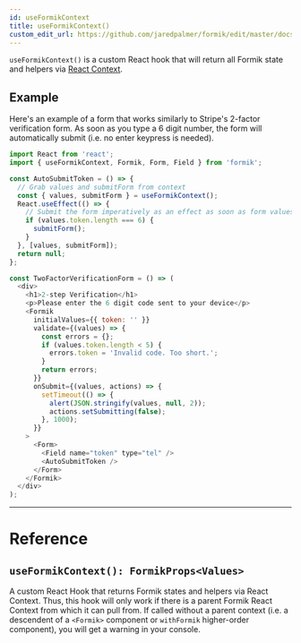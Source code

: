```yaml
---
id: useFormikContext
title: useFormikContext()
custom_edit_url: https://github.com/jaredpalmer/formik/edit/master/docs/api/useFormikContext.md
---
```


`useFormikContext()` is a custom React hook that will return all Formik state and helpers via [React Context](https://reactjs.org/docs/context.html).

## Example

Here's an example of a form that works similarly to Stripe's 2-factor verification form. As soon as you type a 6 digit number, the form will automatically submit (i.e. no enter keypress is needed).

```js
import React from 'react';
import { useFormikContext, Formik, Form, Field } from 'formik';

const AutoSubmitToken = () => {
  // Grab values and submitForm from context
  const { values, submitForm } = useFormikContext();
  React.useEffect(() => {
    // Submit the form imperatively as an effect as soon as form values.token are 6 digits long
    if (values.token.length === 6) {
      submitForm();
    }
  }, [values, submitForm]);
  return null;
};

const TwoFactorVerificationForm = () => (
  <div>
    <h1>2-step Verification</h1>
    <p>Please enter the 6 digit code sent to your device</p>
    <Formik
      initialValues={{ token: '' }}
      validate={(values) => {
        const errors = {};
        if (values.token.length < 5) {
          errors.token = 'Invalid code. Too short.';
        }
        return errors;
      }}
      onSubmit={(values, actions) => {
        setTimeout(() => {
          alert(JSON.stringify(values, null, 2));
          actions.setSubmitting(false);
        }, 1000);
      }}
    >
      <Form>
        <Field name="token" type="tel" />
        <AutoSubmitToken />
      </Form>
    </Formik>
  </div>
);
```

---

# Reference

## `useFormikContext(): FormikProps<Values>`

A custom React Hook that returns Formik states and helpers via React Context. Thus, this hook will only work if there is a parent Formik React Context from which it can pull from. If called without a parent context (i.e. a descendent of a `<Formik>` component or `withFormik` higher-order component), you will get a warning in your console.
